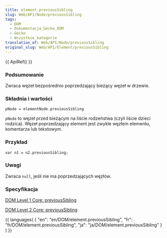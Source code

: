 ```yaml
---
title: element.previousSibling
slug: Web/API/Node/previousSibling
tags:
  - DOM
  - Dokumentacja_Gecko_DOM
  - Gecko
  - Wszystkie_kategorie
translation_of: Web/API/Node/previousSibling
original_slug: Web/API/Element/previousSibling
---
```

{{ ApiRef() }}

### Podsumowanie

Zwraca węzeł bezpośrednio poprzedzający bieżący węzeł w drzewie.

### Składnia i wartości

    pNode = elementNode.previousSibling

`pNode` to węzeł przed bieżącym na liście rodzeństwa (czyli liście dzieci rodzica). Węzeł poprzedzający element jest zwykle węzłem elementu, komentarza lub tekstowym.

### Przykład

    var n1 = n2.previousSibling;

### Uwagi

Zwraca `null`, jeśli nie ma poprzedzających węzłów.

### Specyfikacja

[DOM Level 1 Core: previousSibling](http://www.w3.org/TR/REC-DOM-Level-1/level-one-core.html#attribute-previousSibling)

[DOM Level 2 Core: previousSibling](http://www.w3.org/TR/DOM-Level-2-Core/core.html#ID-640FB3C8)



{{ languages( { "en": "en/DOM/element.previousSibling", "fr": "fr/DOM/element.previousSibling", "ja": "ja/DOM/element.previousSibling" } ) }}
